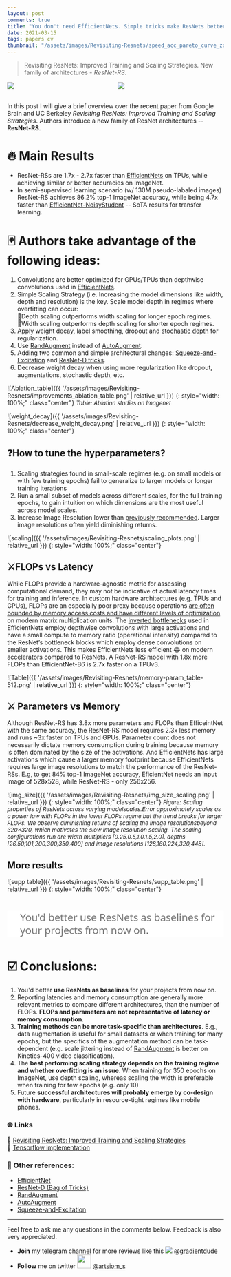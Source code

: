 ```yaml
---
layout: post
comments: true
title: "You don't need EfficientNets. Simple tricks make ResNets better and faster than EfficientNets"
date: 2021-03-15
tags: papers cv
thumbnail: "/assets/images/Revisiting-Resnets/speed_acc_pareto_curve_zoomed-in.png"
---
```



> Revisiting ResNets: Improved Training and Scaling Strategies. New family of architectures - *ResNet-RS*.

<!--more-->

<style> 
blockquote.marked {
    margin: 0 0 0 0;
    padding: 0 0 0 30px;
    border-left: 0;
    background-color: white;
}

p.marked { 
    color: rgb(117, 117, 117);
    font-family: fell, "Noto Sans", "Helvetica Neue", Arial, sans-serif;
    font-weight: 300;
    font-size: 24px;
    
    letter-spacing: -0.009em;
    line-height: 30px;
    
    margin-top: 1.75em;
    margin-bottom: 2.02em;
    margin-left: 0px;
    
}

.container {
    position: relative;
    width: 100%;
    height: 0;
    padding-bottom: 56.25%;
}
.video {
    position: absolute;
    top: 0;
    left: 0;
    width: 100%;
    height: 100%;
}

</style>

<div style="display:flex">
     <div style="flex:1;padding-right:5px;">
          <img src="{{ '/assets/images/Revisiting-Resnets/speed_acc_pareto.png' | relative_url }}">
     </div>
     <div style="flex:1;padding-left:5px;">
          <img src="{{ '/assets/images/Revisiting-Resnets/speed_acc_pareto_curve_zoomed-in.png' | relative_url }}">
     </div>
</div>

<br>

In this post I will give a brief overview over the recent paper from Google Brain and UC Berkeley *Revisiting ResNets: Improved Training and Scaling Strategies*. 
Authors introduce a new family of ResNet architectures -- **ResNet-RS**.

# 🔥 Main Results
- ResNet-RSs are 1.7x - 2.7x faster than [EfficientNets](https://arxiv.org/abs/1905.11946) on TPUs, while achieving similar or better accuracies on ImageNet.
- In semi-supervised learning scenario (w/ 130M pseudo-labaled images) ResNet-RS achieves 86.2% top-1 ImageNet accuracy, while being 4.7x faster than [EfficientNet-NoisyStudent](https://arxiv.org/abs/1911.04252) -- SoTA results for transfer learning.

# 🃏 Authors take advantage of the following ideas:
1. Convolutions are better optimized for GPUs/TPUs than depthwise convolutions used in [EfficientNets](https://arxiv.org/abs/1905.11946).
2. Simple Scaling Strategy (i.e. Increasing the model dimensions like width, depth and resolution) is the key. Scale model depth in regimes where overfitting can occur:  
      🔸Depth scaling outperforms width scaling for longer epoch regimes.  
      🔸Width scaling outperforms depth scaling for shorter epoch regimes.  
3. Apply weight decay, label smoothing, dropout and [stochastic depth](https://arxiv.org/abs/1603.0938) for regularization.
4. Use [RandAugment](https://export.arxiv.org/abs/1909.13719) instead of [AutoAugment](https://ai.googleblog.com/2018/06/improving-deep-learning-performance.html).
5. Adding two common and simple architectural changes: [Squeeze-and-Excitation](https://arxiv.org/abs/1709.01507) and [ResNet-D tricks](https://arxiv.org/abs/1812.01187).
6. Decrease weight decay when using more regularization like dropout, augmentations, stochastic depth, etc.

![Ablation_table]({{ '/assets/images/Revisiting-Resnets/improvements_ablation_table.png' | relative_url }}) 
{: style="width: 100%;" class="center"} 
*<font size="2"> Table: Ablation studies on Imagenet</font>*

![weight_decay]({{ '/assets/images/Revisiting-Resnets/decrease_weight_decay.png' | relative_url }}) 
{: style="width: 100%;" class="center"} 

## ❓How to tune the hyperparameters?
1. Scaling strategies found in small-scale regimes (e.g. on small models or with few training  epochs) fail to generalize to larger models or longer training iterations
2. Run a small subset of models across different scales, for the full training epochs, to gain intuition on which dimensions are the most useful across model scales.
3. Increase Image Resolution lower than [previously recommended](https://arxiv.org/abs/1905.11946). Larger image resolutions often yield diminishing returns. 

![scaling]({{ '/assets/images/Revisiting-Resnets/scaling_plots.png' | relative_url }}) 
{: style="width: 100%;" class="center"} 

## ⚔️FLOPs vs Latency
While FLOPs provide a hardware-agnostic metric for assessing computational demand, they may not be indicative of actual latency times for training and inference. In custom hardware architectures (e.g. TPUs and GPUs), FLOPs are an especially poor proxy because operations [are often bounded by memory access costs and have different levels of optimization](https://arxiv.org/abs/1704.04760) on modern matrix multiplication units. The [inverted bottlenecks](https://arxiv.org/abs/1801.04381) used in EfficientNets employ depthwise convolutions with large activations and have a small compute to memory ratio (operational intensity) compared to the ResNet’s bottleneck blocks which employ dense convolutions on smaller activations. This makes EfficientNets less efficient 😂 on modern accelerators compared to ResNets. A ResNet-RS model with 1.8x more FLOPs than EfficientNet-B6 is 2.7x faster on a TPUv3.

![Table]({{ '/assets/images/Revisiting-Resnets/memory-param_table-512.png' | relative_url }}) 
{: style="width: 100%;" class="center"} 

## ⚔️ Parameters vs Memory
Although ResNet-RS has 3.8x more parameters and FLOPs than EfficeintNet with the same accuracy, the ResNet-RS model requires 2.3x less memory and runs ~3x faster on TPUs and GPUs. 
Parameter count does not necessarily dictate memory consumption during training because memory is often dominated by the size of the activations. And EfficientNets has large activations which cause a larger memory footprint because EfficientNets requires large image resolutions to match the performance of the ResNet-RSs. E.g, to get 84% top-1 ImageNet accuracy, EficientNet needs an input image of 528x528, while ResNet-RS - only 256x256.

![img_size]({{ '/assets/images/Revisiting-Resnets/img_size_scaling.png' | relative_url }}) 
{: style="width: 100%;" class="center"} 
*<font size="2"> Figure: Scaling properties of ResNets across varying modelscales.Error approximately scales as a power law with FLOPs in the lower FLOPs regime but the trend breaks for larger FLOPs. We observe diminishing returns of scaling the image resolutionsbeyond 320×320, which motivates the slow image resolution scaling. The scaling configurations run are width  multipliers [0.25,0.5,1.0,1.5,2.0],  depths [26,50,101,200,300,350,400] and image resolutions [128,160,224,320,448]. </font>*


## More results 

![supp table]({{ '/assets/images/Revisiting-Resnets/supp_table.png' | relative_url }}) 
{: style="width: 100%;" class="center"} 

<blockquote class="marked">
<p class="marked">
You'd better use ResNets as baselines for your projects from now on. 
</p>  
</blockquote>


<a name="Conclusion"></a>
# ☑️ Conclusions:
1. You'd better **use ResNets as baselines** for your projects from now on. 
2. Reporting latencies and memory consumption are generally more relevant metrics to compare different architectures, than the number of FLOPs. **FLOPs and parameters are not representative of latency or memory consumption**.
3. **Training methods can be more task-specific than architectures**. E.g., data augmentation is useful for small datasets or when training for many epochs, but the specifics of the augmentation method can be task-dependent (e.g. scale jittering instead of [RandAugment](https://arxiv.org/abs/1909.13719) is better on Kinetics-400 video classification).
4. The **best performing scaling strategy depends on the training regime and whether overfitting is an issue**. When training for 350 epochs on ImageNet, use depth scaling,  whereas  scaling the width is preferable when training for few epochs (e.g. only 10)
5. Future **successful architectures will probably emerge by co-design with hardware**, particularly in resource-tight regimes like mobile phones. 


### 🌐 Links
📝 [Revisiting ResNets: Improved Training and Scaling Strategies](https://arxiv.org/abs/2103.07579)  
🔨 [Tensorflow implementation](https://github.com/tensorflow/models/tree/master/official/vision/beta)  

### 📎 Other references:
- [EfficientNet](https://arxiv.org/abs/1905.11946)   
- [ResNet-D (Bag of Tricks)](https://arxiv.org/abs/1812.01187)  
- [RandAugment](https://arxiv.org/abs/1909.13719)  
- [AutoAugment](https://arxiv.org/abs/1805.09501)   
- [Squeeze-and-Excitation](https://arxiv.org/abs/1709.01507)  




----- 

Feel free to ask me any questions in the comments below. Feedback is also very appreciated.  

- **Join** my telegram channel for more reviews like this <img style="display:inline" src="{{ '/assets/images/telegram.ico' | relative_url }}"> [@gradientdude](https://t.me/gradientdude)
- **Follow** me on twitter <img style="display:inline; height:32px" src="{{ '/assets/images/twitter.png' | relative_url }}"> [@artsiom_s](https://twitter.com/artsiom_s)

